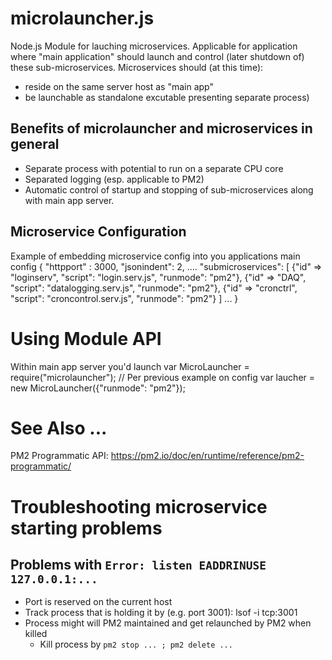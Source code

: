 # microlauncher.js

Node.js Module for lauching microservices.
Applicable for application where "main application" should launch
and control (later shutdown of) these sub-microservices.
Microservices should (at this time):
- reside on the same server host as "main app"
- be launchable as standalone excutable presenting separate process)

## Benefits of microlauncher and microservices in general

- Separate process with potential to run on a separate CPU core
- Separated logging (esp. applicable to PM2)
- Automatic control of startup and stopping of sub-microservices along
  with main app server.

## Microservice Configuration

Example of embedding microservice config into you applications main config
     {
       "httpport" : 3000,
       "jsonindent": 2,
       ....
       "submicroservices": [
	 {"id" => "loginserv", "script": "login.serv.js", "runmode": "pm2"},
	 {"id" => "DAQ", "script": "datalogging.serv.js", "runmode": "pm2"},
	 {"id" => "cronctrl", "script": "croncontrol.serv.js", "runmode": "pm2"}
       ]
       ...
     }

# Using Module API

Within main app server you'd launch 
     var MicroLauncher = require("microlauncher");
     // Per previous example on config
     var laucher = new MicroLauncher({"runmode": "pm2"});

# See Also ...

PM2 Programmatic API:
https://pm2.io/doc/en/runtime/reference/pm2-programmatic/

# Troubleshooting microservice starting problems

## Problems with `Error: listen EADDRINUSE 127.0.0.1:...`

- Port is reserved on the current host
- Track process that is holding it by (e.g. port 3001): lsof -i tcp:3001
- Process might will PM2 maintained and get relaunched by PM2 when killed
  - Kill process by `pm2 stop ... ; pm2 delete ...`
